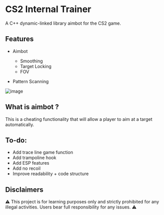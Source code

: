 # CS2 Internal Trainer
A C++ dynamic-linked library aimbot for the CS2 game.

## Features
- Aimbot 
	- Smoothing
	- Target Locking
	- FOV

- Pattern Scanning

![image](https://github.com/kalvin-eliazord/CS2_Internal_Trainer/assets/61147281/949388fe-4f7f-4958-9357-47835f5b7737)

## What is aimbot ?
This is a cheating functionality that will allow a player to aim at a target automatically.

## To-do:
- Add trace line game function
- Add trampoline hook
- Add ESP features
- Add no recoil
- Improve readability + code structure

## Disclaimers
⚠️ This project is for learning purposes only and strictly prohibited for any illegal activities. Users bear full responsibility for any issues. ⚠️

